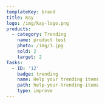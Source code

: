```yaml
---
templateKey: brand
title: Kay
logo: /img/kay-logo.png
products:
  - category: Trending
    name: product test
    photo: /img/1.jpg
    sold: 2
    target: 2
Tasks:
  - ID: '12'
    badge: trending
    name: Help your trending items
    path: help-your-trending-items
    type: improve
---
```


